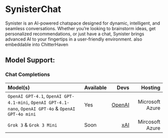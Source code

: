 # SynisterChat
Synister is an AI-powered chatspace designed for dynamic, intelligent, and seamless conversations. Whether you’re looking to brainstorm ideas, get personalized recommendations, or just have a chat, Synister brings advanced AI to your fingertips in a user-friendly environment. also embeddable into ChitterHaven

## Model Support:
### Chat Completions
| Model(s) | Available | Devs | Hosting |
|:---------|:----------|-----:|--------:|
| `OpenAI GPT-4.1`, `OpenAI GPT-4.1-mini`, `OpenAI GPT-4.1-nano`, `OpenAI GPT-4o` & `OpenAI GPT-4o mini` | Yes | [OpenAI](https://openai.com/) | Microsoft Azure |
| `Grok 3` & `Grok 3 Mini` | Soon | [xAI](https://x.ai/) | Mircosoft Azure |
